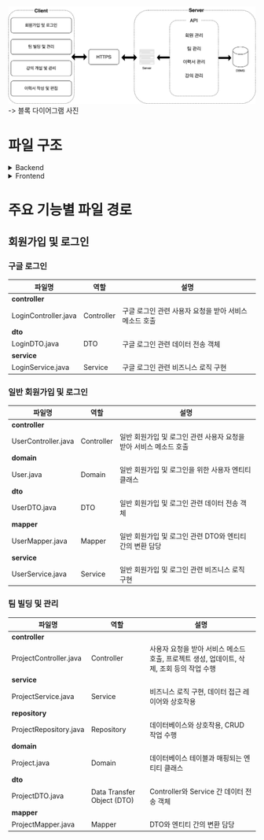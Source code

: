 ![img.png](img.png)
-> 블록 다이어그램 사진

# 파일 구조

<details>
<summary>Backend</summary>
├── gradle/wrapper<br>
├── review-api<br>
└── src/main<br>
└── java/com/example/demo<br>
├── Main<br>
├── apiPayload<br>
├── config<br>
├── constant<br>
├── controller<br>
│ ├── AdminController.java<br>
│ ├── CourseController.java<br>
│ ├── HomeController.java<br>
│ ├── LoginController.java<br>
│ ├── MainController.java<br>
│ ├── ProjectController.java<br>
│ ├── ProjectLikeController.java<br>
│ ├── StatusController.java<br>
│ └── UserController.java<br>
├── domain<br>
│ ├── Course.java<br>
│ ├── Project.java<br>
│ ├── ProjectLike.java<br>
│ ├── Status.java<br>
│ └── User.java<br>
├── dto<br>
│ ├── CourseDTO.java<br>
│ ├── LoginDTO.java<br>
│ ├── ProjectDTO.java<br>
│ ├── ProjectLikeDTO.java<br>
│ ├── StatusDTO.java<br>
│ └── UserDTO.java<br>
│ └── mapper<br>
├── repository<br>
│ ├── CourseRepository.java<br>
│ ├── ProjectLikeRepository.java<br>
│ ├── ProjectRepository.java<br>
│ ├── StatusRepository.java<br>
│ └── UserRepository.java<br>
├── response<br>
├── service<br>
│ ├── CourseService.java<br>
│ ├── LoginService.java<br>
│ ├── ProjectLikeService.java<br>
│ ├── ProjectService.java<br>
│ ├── StatusService.java<br>
│ └── UserService.java<br>
└── templates<br>
</details>

<details>
<summary>Frontend</summary>
├── public<br>
└── src<br>
├── api<br>
│ ├── base.ts<br>
│ ├── getMainInfo.ts<br>
│ ├── getProjectDetails.ts<br>
│ ├── getProjectList.ts<br>
│ ├── getUserInfo.ts<br>
│ ├── getUserProjectManageAply.ts<br>
│ ├── getUserProjectManageRecommend.ts<br>
│ ├── getUserprojectList.ts<br>
│ ├── postProjectCreate.ts<br>
│ ├── postUpdateUrs.ts<br>
│ ├── postUserJoin.ts<br>
│ ├── postUserLogin.ts<br>
│ ├── postUserLogout.ts<br>
│ ├── postUserProjectManageHire.ts<br>
├── assets/images<br>
├── components<br>
│ ├── CommonHeader<br>
│ ├── Display<br>
│ ├── ManageProjectCard<br>
│ ├── ProjectCard<br>
│ ├── ProjectCardDongguk<br>
│ ├── Question<br>
│ └── QuestionnaireModal<br>
├── constants<br>
│ ├── json<br>
│ ├── project<br>
│ └── system<br>
├── hooks<br>
├── pages<br>
│ ├── Admin<br>
│ ├── Join<br>
│ ├── Login<br>
│ ├── Main<br>
│ ├── Project<br>
│ ├── Recommend/RecommendUsers<br>
│ ├── Resume<br>
│ └── User<br>
├── styles<br>
├── types<br>
├── utils<br>
│ ├── global.d.ts<br>
│ ├── index.tsx<br>
├── .eslintignore<br>
├── .eslintrc.json<br>
├── .prettierrc<br>
├── package-lock.json<br>
├── package.json<br>
├── pre-deploy.sh<br>
└── tsconfig.json<br>
</details>

# 주요 기능별 파일 경로
## 회원가입 및 로그인

### 구글 로그인

| 파일명                | 역할       | 설명                                              |
|-----------------------|------------|---------------------------------------------------|
| **controller**        |            |                                                   |
| LoginController.java  | Controller | 구글 로그인 관련 사용자 요청을 받아 서비스 메소드 호출 |
| **dto**               |            |                                                   |
| LoginDTO.java         | DTO        | 구글 로그인 관련 데이터 전송 객체                   |
| **service**           |            |                                                   |
| LoginService.java     | Service    | 구글 로그인 관련 비즈니스 로직 구현                |

### 일반 회원가입 및 로그인

| 파일명                | 역할       | 설명                                              |
|-----------------------|------------|---------------------------------------------------|
| **controller**        |            |                                                   |
| UserController.java   | Controller | 일반 회원가입 및 로그인 관련 사용자 요청을 받아 서비스 메소드 호출 |
| **domain**            |            |                                                   |
| User.java             | Domain     | 일반 회원가입 및 로그인을 위한 사용자 엔티티 클래스   |
| **dto**               |            |                                                   |
| UserDTO.java          | DTO        | 일반 회원가입 및 로그인 관련 데이터 전송 객체        |
| **mapper**            |            |                                                   |
| UserMapper.java       | Mapper     | 일반 회원가입 및 로그인 관련 DTO와 엔티티 간의 변환 담당 |
| **service**           |            |                                                   |
| UserService.java      | Service    | 일반 회원가입 및 로그인 관련 비즈니스 로직 구현      |

### 팀 빌딩 및 관리
| 파일명                        | 역할                                                      | 설명                                                                                      |
|-------------------------------|-----------------------------------------------------------|-------------------------------------------------------------------------------------------|
| **controller**                |                                                           |                                                                                           |
| ProjectController.java        | Controller                                                | 사용자 요청을 받아 서비스 메소드 호출, 프로젝트 생성, 업데이트, 삭제, 조회 등의 작업 수행   |
| **service**                   |                                                           |                                                                                           |
| ProjectService.java           | Service                                                   | 비즈니스 로직 구현, 데이터 접근 레이어와 상호작용                                           |
| **repository**                |                                                           |                                                                                           |
| ProjectRepository.java        | Repository                                                | 데이터베이스와 상호작용, CRUD 작업 수행                                                    |
| **domain**                    |                                                           |                                                                                           |
| Project.java                  | Domain                                                    | 데이터베이스 테이블과 매핑되는 엔티티 클래스                                                |
| **dto**                       |                                                           |                                                                                           |
| ProjectDTO.java               | Data Transfer Object (DTO)                                | Controller와 Service 간 데이터 전송 객체                                                    |
| **mapper**                    |                                                           |                                                                                           |
| ProjectMapper.java            | Mapper                                                    | DTO와 엔티티 간의 변환 담당                                                               |

